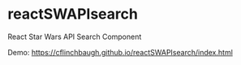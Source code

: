# reactSWAPIsearch
React Star Wars API Search Component

Demo: https://cflinchbaugh.github.io/reactSWAPIsearch/index.html
